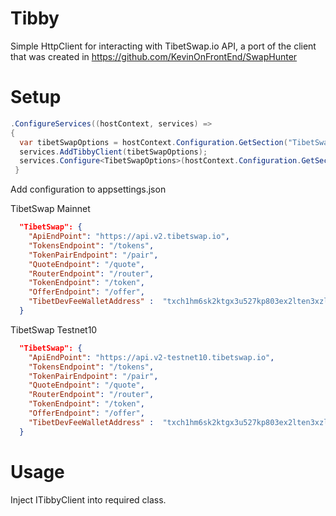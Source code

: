# Tibby
Simple HttpClient for interacting with TibetSwap.io API, a port of the client that was created in https://github.com/KevinOnFrontEnd/SwapHunter

# Setup
```C#
.ConfigureServices((hostContext, services) =>
{
  var tibetSwapOptions = hostContext.Configuration.GetSection("TibetSwap").Get<TibetSwapOptions>();
  services.AddTibbyClient(tibetSwapOptions);
  services.Configure<TibetSwapOptions>(hostContext.Configuration.GetSection("TibetSwap"));
 }
```

Add configuration to appsettings.json

TibetSwap Mainnet
```JSON
  "TibetSwap": {
    "ApiEndPoint": "https://api.v2.tibetswap.io",
    "TokensEndpoint": "/tokens",
    "TokenPairEndpoint": "/pair",
    "QuoteEndpoint": "/quote",
    "RouterEndpoint": "/router",
    "TokenEndpoint": "/token",
    "OfferEndpoint": "/offer",
    "TibetDevFeeWalletAddress" :  "txch1hm6sk2ktgx3u527kp803ex2lten3xzl2tpjvrnc0affvx5upd6mqnn6lxh"
  }
```

TibetSwap Testnet10
```JSON
  "TibetSwap": {
    "ApiEndPoint": "https://api.v2-testnet10.tibetswap.io",
    "TokensEndpoint": "/tokens",
    "TokenPairEndpoint": "/pair",
    "QuoteEndpoint": "/quote",
    "RouterEndpoint": "/router",
    "TokenEndpoint": "/token",
    "OfferEndpoint": "/offer",
    "TibetDevFeeWalletAddress" :  "txch1hm6sk2ktgx3u527kp803ex2lten3xzl2tpjvrnc0affvx5upd6mqnn6lxh"
  }
```

# Usage
Inject ITibbyClient into required class.



